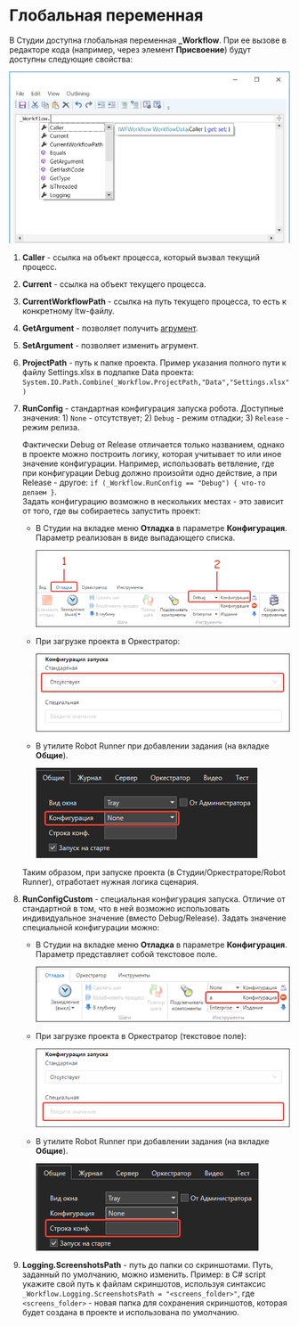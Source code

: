 # Глобальная переменная

В Студии доступна глобальная переменная **\_Workflow**. При ее вызове в редакторе кода (например, через элемент **Присвоение**) будут доступны следующие свойства:

![](<../../.gitbook/assets/workflow.png>)

1. **Caller** - ссылка на объект процесса, который вызвал текущий процесс.
2. **Current** - ccылка на объект текущего процесса.
3. **CurrentWorkflowPath** - ссылка на путь текущего процесса, то есть к конкретному ltw-файлу.
4. **GetArgument** - позволяет получить [агрумент](https://docs.primo-rpa.ru/primo-rpa/primo-studio/process/args).
5. **SetArgument** - позволяет изменить агрумент.
6. **ProjectPath** - путь к папке проекта. Пример указания полного пути к файлу Settings.xlsx в подпапке Data проекта:
   `System.IO.Path.Combine(_Workflow.ProjectPath,"Data","Settings.xlsx")`
7. **RunConfig** - стандартная конфигурация запуска робота. Доступные значения: 1) `None` - отсутствует; 2) `Debug` - режим отладки; 3) `Release` - режим релиза.
  
   Фактически Debug от Release отличается только названием, однако в проекте можно построить логику, которая учитывает то или иное значение конфигурации. Например, использовать ветвление, где при конфигурации Debug должно произойти одно действие, а при Release - другое: `if (_Workflow.RunConfig == "Debug") { что-то делаем }`.\
   Задать конфигурацию возможно в нескольких местах - это зависит от того, где вы собираетесь запустить проект:
   * В Студии на вкладке меню **Отладка** в параметре **Конфигурация**. Параметр реализован в виде выпадающего списка.

     ![](<../../.gitbook/assets/studio-standard-config-robot.png>)

   * При загрузке проекта в Оркестратор:

     ![](<../../.gitbook/assets/orch-robot-config-standard.png>)

   * В утилите Robot Runner при добавлении задания (на вкладке **Общие**).

     ![](<../../.gitbook/assets/runner-config-robot-standard.png>)

   Таким образом, при запуске проекта (в Студии/Оркестраторе/Robot Runner), отработает нужная логика сценария.
     
8. **RunConfigCustom** - специальная конфигурация запуска. Отличие от стандартной в том, что в ней возможно использовать индивидуальное значение (вместо Debug/Release). 
    Задать значение специальной конфигурации можно:
    * В Студии на вкладке меню **Отладка** в параметре **Конфигурация**. Параметр представляет собой текстовое поле.
    
      ![](<../../.gitbook/assets/studio-robot-config-special.png>)

    * При загрузке проекта в Оркестратор (текстовое поле):

      ![](<../../.gitbook/assets/orch-robot-config-special.png>)

    * В утилите Robot Runner при добавлении задания (на вкладке **Общие**).

      ![](<../../.gitbook/assets/runner-config-special.png>)

9. **Logging.ScreenshotsPath** - путь до папки со скриншотами. Путь, заданный по умолчанию, можно изменить. Пример: в C# script укажите свой путь к файлам скриншотов, используя синтаксис `_Workflow.Logging.ScreenshotsPath = "<screens_folder>"`, где `<screens_folder>` - новая папка для сохранения скриншотов, которая будет создана в проекте и использована по умолчанию.


   


   


   


 
